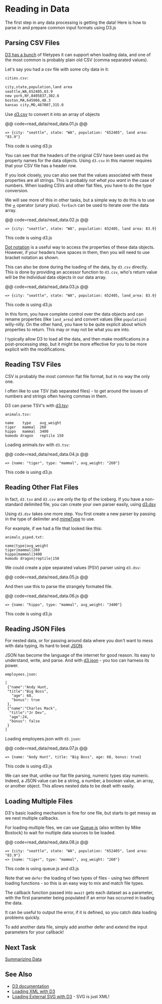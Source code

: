 # Reading in Data

The first step in any data processing is getting the data! Here is how to parse in and prepare common input formats using D3.js

## Parsing CSV Files

[D3 has a bunch](https://github.com/mbostock/d3/wiki/Requests) of filetypes it can support when loading data, and one of the most common is probably plain old CSV (comma separated values).

Let's say you had a csv file with some city data in it:


```bash
cities.csv:

city,state,population,land area
seattle,WA,652405,83.9
new york,NY,8405837,302.6
boston,MA,645966,48.3
kansas city,MO,467007,315.0
```

Use [d3.csv](https://github.com/mbostock/d3/wiki/CSV) to convert it into an array of objects

@@ code=read_data/read_data.01.js @@
 ```
=> {city: "seattle", state: "WA", population: "652405", land area: "83.9"}
 ```
<div class="aside">This code is using d3.js</div>

You can see that the headers of the original CSV have been used as the property names for the data objects. Using `d3.csv` in this manner requires that your CSV file has a header row.

If you look closely, you can also see that the values associated with these properties are all strings. This is probably _not what you want_ in the case of numbers. When loading CSVs and other flat files, you have to do the type conversion.

We will see more of this in other tasks, but a simple way to do this is to use the [+](https://developer.mozilla.org/en-US/docs/Web/JavaScript/Reference/Operators/Arithmetic_Operators#Unary_plus) operator (unary plus). `forEach` can be used to iterate over the data array.

@@ code=read_data/read_data.02.js @@
```
=> {city: "seattle", state: "WA", population: 652405, land area: 83.9}
```
<div class="aside">This code is using d3.js</div>

[Dot notation](https://developer.mozilla.org/en-US/docs/Web/JavaScript/Reference/Operators/Property_Accessors) is a useful way to access the properties of these data objects. However, if your headers have spaces in them, then you will need to use bracket notation as shown.


This can also be done during the loading of the data, by `d3.csv` directly. This is done by providing an accessor function to `d3.csv`, who's return value will be the individual data objects in our data array.

@@ code=read_data/read_data.03.js @@
```
=> {city: "seattle", state: "WA", population: 652405, land_area: 83.9}
```
<div class="aside">This code is using d3.js</div>

In this form, you have complete control over the data objects and can rename properties (like `land_area`) and convert values (like `population`) willy-nilly.  On the other hand, you have to be quite explicit about which properties to return. This may or may not be what you are into.

I typically allow D3 to load all the data, and then make modifications in a post-processing step, but it might be more effective for you to be more explicit with the modifications.


## Reading TSV Files

CSV is probably the most common flat file format, but in no way the only one.

I often like to use TSV (tab separated files) - to get around the issues of numbers and strings often having commas in them.

D3 can parse TSV's with [d3.tsv](https://github.com/mbostock/d3/wiki/CSV#tsv):

```
animals.tsv:

name	type	avg_weight
tiger	mammal	260
hippo	mammal	3400
komodo dragon	reptile	150
```
Loading animals.tsv with `d3.tsv`:

@@ code=read_data/read_data.04.js @@
 ```
=> {name: "tiger", type: "mammal", avg_weight: "260"}
 ```
<div class="aside">This code is using d3.js</div>

## Reading Other Flat Files

In fact, `d3.tsv` and `d3.csv` are only the tip of the iceberg. If you have a non-standard delimited file, you can create your own parser easily, using [d3.dsv](https://github.com/mbostock/d3/wiki/CSV#arbitrary-delimiters)

Using `d3.dsv` takes one more step. You first create a new parser by passing in the type of delimiter and [mimeType](http://en.wikipedia.org/wiki/Internet_media_type) to use.

For example, if we had a file that looked like this:
```
animals_piped.txt:

name|type|avg_weight
tiger|mammal|260
hippo|mammal|3400
komodo dragon|reptile|150
```
We could create a pipe separated values (PSV) parser using `d3.dsv`:

@@ code=read_data/read_data.05.js @@

And then use this to parse the strangely formated file.

@@ code=read_data/read_data.06.js @@
```
=> {name: "hippo", type: "mammal", avg_weight: "3400"}
```
<div class="aside">This code is using d3.js</div>

## Reading JSON Files

For nested data, or for passing around data where you don't want to mess with data typing, its hard to beat [JSON](http://json.org/).

JSON has become the language of the internet for good reason. Its easy to understand, write, and parse. And with [d3.json]() - you too can harness its power.


```
employees.json:

[
 {"name":"Andy Hunt,
 "title":"Big Boss",
   "age": 68,
   "bonus": true
 },
 {"name":"Charles Mack",
  "title":"Jr Dev",
  "age":24,
  "bonus": false
 }
]
```

Loading employees.json with `d3.json`:

@@ code=read_data/read_data.07.js @@
```
=> {name: "Andy Hunt", title: "Big Boss", age: 68, bonus: true}
```
<div class="aside">This code is using d3.js</div>

We can see that, unlike our flat file parsing, numeric types stay numeric. Indeed, a JSON value can be a string, a number, a boolean value, an array, or another object. This allows nested data to be dealt with easily.

## Loading Multiple Files

D3's basic loading mechanism is fine for one file, but starts to get messy as we nest multiple callbacks.

For loading multiple files, we can use [Queue.js](https://github.com/mbostock/queue) (also written by Mike Bostock) to wait for multiple data sources to be loaded.

@@ code=read_data/read_data.08.js @@
```
=> {city: "seattle", state: "WA", population: "652405", land area: "83.9"}
=> {name: "tiger", type: "mammal", avg_weight: "260"}
```
<div class="aside">This code is using queue.js and d3.js</div>

Note that we `defer` the loading of two types of files - using two different loading functions - so this is an easy way to mix and match file types.

The callback function passed into `await` gets each dataset as a parameter, with the first parameter being populated if an error has occurred in loading the data.

It can be useful to output the error, if it is defined, so you catch data loading problems quickly.

To add another data file, simply add another defer and extend the input parameters for your callback!


## Next Task

[Summarizing Data](summarize_data.html)

## See Also

- [D3 documentation](https://github.com/mbostock/d3/wiki/Requests)
- [Loading XML with D3](https://github.com/mbostock/d3/wiki/Requests#d3_xml)
- [Loading External SVG with D3](http://bl.ocks.org/mbostock/1014829) - SVG is just XML!

